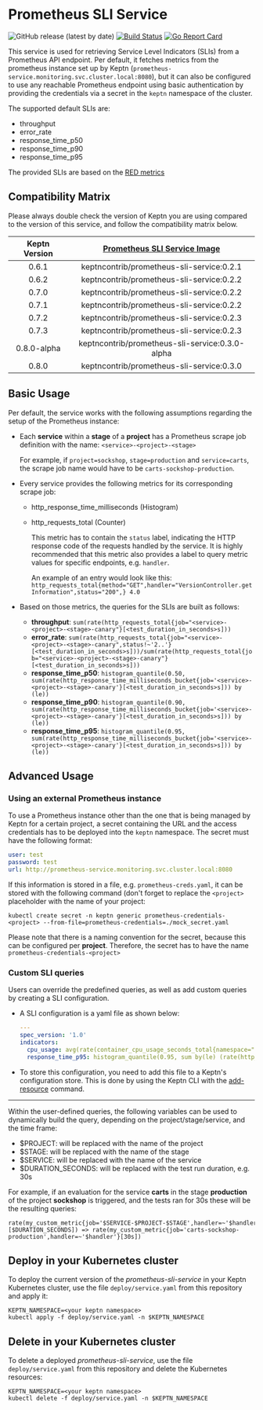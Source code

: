 # Prometheus SLI Service
![GitHub release (latest by date)](https://img.shields.io/github/v/release/keptn-contrib/prometheus-sli-service)
[![Build Status](https://travis-ci.org/keptn-contrib/prometheus-sli-service.svg?branch=master)](https://travis-ci.org/keptn-contrib/prometheus-sli-service)
[![Go Report Card](https://goreportcard.com/badge/github.com/keptn-contrib/prometheus-sli-service)](https://goreportcard.com/report/github.com/keptn-contrib/prometheus-sli-service)

This service is used for retrieving Service Level Indicators (SLIs) from a Prometheus API endpoint. Per default, it fetches metrics from the prometheus instance set up by Keptn
(`prometheus-service.monitoring.svc.cluster.local:8080`), but it can also be configured to use any reachable Prometheus endpoint using basic authentication by providing the credentials
via a secret in the `keptn` namespace of the cluster.

The supported default SLIs are:

 - throughput
 - error_rate
 - response_time_p50
 - response_time_p90
 - response_time_p95
 
The provided SLIs are based on the [RED metrics](https://grafana.com/files/grafanacon_eu_2018/Tom_Wilkie_GrafanaCon_EU_2018.pdf)

## Compatibility Matrix

Please always double check the version of Keptn you are using compared to the version of this service, and follow the compatibility matrix below.


| Keptn Version    | [Prometheus SLI Service Image](https://hub.docker.com/r/keptncontrib/prometheus-sli-service/tags) |
|:----------------:|:----------------------------------------:|
|       0.6.1      | keptncontrib/prometheus-sli-service:0.2.1  |
|       0.6.2      | keptncontrib/prometheus-sli-service:0.2.2  |
|       0.7.0      | keptncontrib/prometheus-sli-service:0.2.2  |
|       0.7.1      | keptncontrib/prometheus-sli-service:0.2.2  |
|       0.7.2      | keptncontrib/prometheus-sli-service:0.2.3  |
|       0.7.3      | keptncontrib/prometheus-sli-service:0.2.3  |
|    0.8.0-alpha 	 | keptncontrib/prometheus-sli-service:0.3.0-alpha |
|    0.8.0      	 | keptncontrib/prometheus-sli-service:0.3.0 |

## Basic Usage 

Per default, the service works with the following assumptions regarding the setup of the Prometheus instance:

 - Each **service** within a **stage** of a **project** has a Prometheus scrape job definition with the name: `<service>-<project>-<stage>`

    For example, if `project=sockshop`, `stage=production` and `service=carts`, the scrape job name would have to be `carts-sockshop-production`.
    
 - Every service provides the following metrics for its corresponding scrape job:
     - http_response_time_milliseconds (Histogram)
     - http_requests_total (Counter)
     
       This metric has to contain the `status` label, indicating the HTTP response code of the requests handled by the service.
       It is highly recommended that this metric also provides a label to query metric values for specific endpoints, e.g. `handler`.
       
       An example of an entry would look like this: `http_requests_total{method="GET",handler="VersionController.getInformation",status="200",} 4.0`
       
 - Based on those metrics, the queries for the SLIs are built as follows:
 
   - **throughput**: `sum(rate(http_requests_total{job="<service>-<project>-<stage>-canary"}[<test_duration_in_seconds>s]))`
   - **error_rate**: `sum(rate(http_requests_total{job="<service>-<project>-<stage>-canary",status!~'2..'}[<test_duration_in_seconds>s]))/sum(rate(http_requests_total{job="<service>-<project>-<stage>-canary"}[<test_duration_in_seconds>s]))`
   - **response_time_p50**: `histogram_quantile(0.50, sum(rate(http_response_time_milliseconds_bucket{job='<service>-<project>-<stage>-canary'}[<test_duration_in_seconds>s])) by (le))`
   - **response_time_p90**: `histogram_quantile(0.90, sum(rate(http_response_time_milliseconds_bucket{job='<service>-<project>-<stage>-canary'}[<test_duration_in_seconds>s])) by (le))`
   - **response_time_p95**: `histogram_quantile(0.95, sum(rate(http_response_time_milliseconds_bucket{job='<service>-<project>-<stage>-canary'}[<test_duration_in_seconds>s])) by (le))` 
   
## Advanced Usage

### Using an external Prometheus instance
To use a Prometheus instance other than the one that is being managed by Keptn for a certain project, a secret containing the URL and the access credentials has to be deployed into the `keptn` namespace. The secret must have the following format:

```yaml
user: test
password: test
url: http://prometheus-service.monitoring.svc.cluster.local:8080
```

If this information is stored in a file, e.g. `prometheus-creds.yaml`, it can be stored with the following command (don't forget to replace the `<project>` placeholder with the name of your project:

```console
kubectl create secret -n keptn generic prometheus-credentials-<project> --from-file=prometheus-credentials=./mock_secret.yaml
```

Please note that there is a naming convention for the secret, because this can be configured per **project**. Therefore, the secret has to have the name `prometheus-credentials-<project>`

### Custom SLI queries

Users can override the predefined queries, as well as add custom queries by creating a SLI configuration. 

* A SLI configuration is a yaml file as shown below:

    ```yaml
    ---
    spec_version: '1.0'
    indicators:
      cpu_usage: avg(rate(container_cpu_usage_seconds_total{namespace="$PROJECT-$STAGE",pod_name=~"$SERVICE-primary-.*"}[5m]))
      response_time_p95: histogram_quantile(0.95, sum by(le) (rate(http_response_time_milliseconds_bucket{handler="ItemsController.addToCart",job="$SERVICE-$PROJECT-$STAGE-canary"}[$DURATION_SECONDS])))
    ```

* To store this configuration, you need to add this file to a Keptn's configuration store. This is done by using the Keptn CLI with the [add-resource](https://keptn.sh/docs/0.6.0/reference/cli/#keptn-add-resource) command. 

---

Within the user-defined queries, the following variables can be used to dynamically build the query, depending on the project/stage/service, and the time frame:

- $PROJECT: will be replaced with the name of the project
- $STAGE: will be replaced with the name of the stage
- $SERVICE: will be replaced with the name of the service
- $DURATION_SECONDS: will be replaced with the test run duration, e.g. 30s

For example, if an evaluation for the service **carts**  in the stage **production** of the project **sockshop** is triggered, and the tests ran for 30s these will be the resulting queries:

```
rate(my_custom_metric{job='$SERVICE-$PROJECT-$STAGE',handler=~'$handler'}[$DURATION_SECONDS]) => rate(my_custom_metric{job='carts-sockshop-production',handler=~'$handler'}[30s])
```

## Deploy in your Kubernetes cluster

To deploy the current version of the *prometheus-sli-service* in your Keptn Kubernetes cluster, use the file `deploy/service.yaml` from this repository and apply it:

```console
KEPTN_NAMESPACE=<your keptn namespace>
kubectl apply -f deploy/service.yaml -n $KEPTN_NAMESPACE
```

## Delete in your Kubernetes cluster

To delete a deployed *prometheus-sli-service*, use the file `deploy/service.yaml` from this repository and delete the Kubernetes resources:

```console
KEPTN_NAMESPACE=<your keptn namespace>
kubectl delete -f deploy/service.yaml -n $KEPTN_NAMESPACE
```
